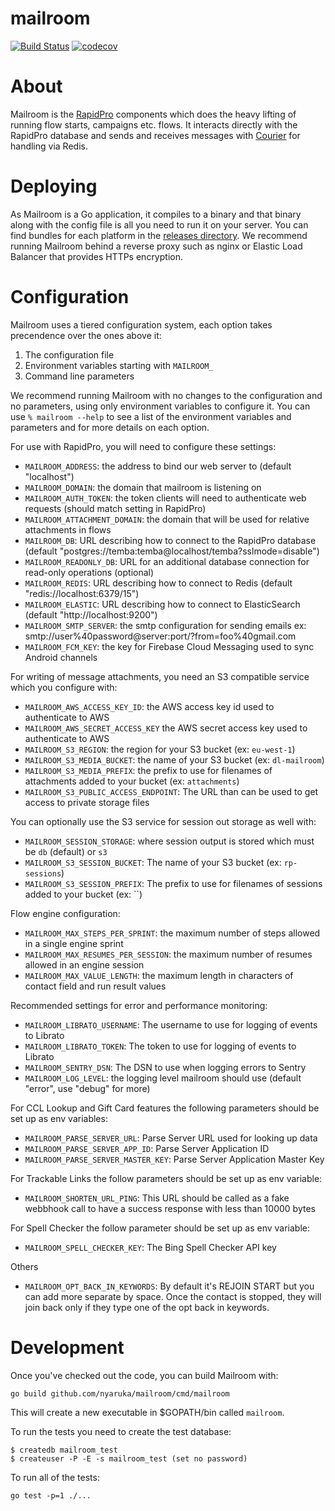 # mailroom

[![Build Status](https://github.com/nyaruka/mailroom/workflows/CI/badge.svg)](https://github.com/nyaruka/mailroom/actions?query=workflow%3ACI)
[![codecov](https://codecov.io/gh/nyaruka/mailroom/branch/main/graph/badge.svg)](https://codecov.io/gh/nyaruka/mailroom)

# About

Mailroom is the [RapidPro](https://github.com/rapidpro/rapidpro) components which does the heavy lifting of running flow starts, campaigns etc.
flows. It interacts directly with the RapidPro database and sends and receives messages with [Courier](https://github.com/nyaruka/courier) for handling via Redis.

# Deploying

As Mailroom is a Go application, it compiles to a binary and that binary along with the config file is all
you need to run it on your server. You can find bundles for each platform in the
[releases directory](https://github.com/nyaruka/mailroom/releases). We recommend running Mailroom
behind a reverse proxy such as nginx or Elastic Load Balancer that provides HTTPs encryption.

# Configuration

Mailroom uses a tiered configuration system, each option takes precendence over the ones above it:

1.  The configuration file
2.  Environment variables starting with `MAILROOM_`
3.  Command line parameters

We recommend running Mailroom with no changes to the configuration and no parameters, using only
environment variables to configure it. You can use `% mailroom --help` to see a list of the
environment variables and parameters and for more details on each option.

For use with RapidPro, you will need to configure these settings:

- `MAILROOM_ADDRESS`: the address to bind our web server to (default "localhost")
- `MAILROOM_DOMAIN`: the domain that mailroom is listening on
- `MAILROOM_AUTH_TOKEN`: the token clients will need to authenticate web requests (should match setting in RapidPro)
- `MAILROOM_ATTACHMENT_DOMAIN`: the domain that will be used for relative attachments in flows
- `MAILROOM_DB`: URL describing how to connect to the RapidPro database (default "postgres://temba:temba@localhost/temba?sslmode=disable")
- `MAILROOM_READONLY_DB`: URL for an additional database connection for read-only operations (optional)
- `MAILROOM_REDIS`: URL describing how to connect to Redis (default "redis://localhost:6379/15")
- `MAILROOM_ELASTIC`: URL describing how to connect to ElasticSearch (default "http://localhost:9200")
- `MAILROOM_SMTP_SERVER`: the smtp configuration for sending emails ex: smtp://user%40password@server:port/?from=foo%40gmail.com
- `MAILROOM_FCM_KEY`: the key for Firebase Cloud Messaging used to sync Android channels

For writing of message attachments, you need an S3 compatible service which you configure with:

- `MAILROOM_AWS_ACCESS_KEY_ID`: the AWS access key id used to authenticate to AWS
- `MAILROOM_AWS_SECRET_ACCESS_KEY` the AWS secret access key used to authenticate to AWS
- `MAILROOM_S3_REGION`: the region for your S3 bucket (ex: `eu-west-1`)
- `MAILROOM_S3_MEDIA_BUCKET`: the name of your S3 bucket (ex: `dl-mailroom`)
- `MAILROOM_S3_MEDIA_PREFIX`: the prefix to use for filenames of attachments added to your bucket (ex: `attachments`)
- `MAILROOM_S3_PUBLIC_ACCESS_ENDPOINT`: The URL than can be used to get access to private storage files


You can optionally use the S3 service for session out storage as well with:

- `MAILROOM_SESSION_STORAGE`: where session output is stored which must be `db` (default) or `s3`
- `MAILROOM_S3_SESSION_BUCKET`: The name of your S3 bucket (ex: `rp-sessions`)
- `MAILROOM_S3_SESSION_PREFIX`: The prefix to use for filenames of sessions added to your bucket (ex: ``)

Flow engine configuration:

- `MAILROOM_MAX_STEPS_PER_SPRINT`: the maximum number of steps allowed in a single engine sprint
- `MAILROOM_MAX_RESUMES_PER_SESSION`: the maximum number of resumes allowed in an engine session
- `MAILROOM_MAX_VALUE_LENGTH`: the maximum length in characters of contact field and run result values

Recommended settings for error and performance monitoring:

- `MAILROOM_LIBRATO_USERNAME`: The username to use for logging of events to Librato
- `MAILROOM_LIBRATO_TOKEN`: The token to use for logging of events to Librato
- `MAILROOM_SENTRY_DSN`: The DSN to use when logging errors to Sentry
- `MAILROOM_LOG_LEVEL`: the logging level mailroom should use (default "error", use "debug" for more)
 
For CCL Lookup and Gift Card features the following parameters should be set up as env variables:
- `MAILROOM_PARSE_SERVER_URL`: Parse Server URL used for looking up data
- `MAILROOM_PARSE_SERVER_APP_ID`: Parse Server Application ID
- `MAILROOM_PARSE_SERVER_MASTER_KEY`: Parse Server Application Master Key
 
For Trackable Links the follow parameters should be set up as env variable:
- `MAILROOM_SHORTEN_URL_PING`: This URL should be called as a fake webbhook call to have a success response with less than 10000 bytes
 
For Spell Checker the follow parameter should be set up as env variable:
- `MAILROOM_SPELL_CHECKER_KEY`: The Bing Spell Checker API key

Others
- `MAILROOM_OPT_BACK_IN_KEYWORDS`: By default it's REJOIN START but you can add more separate by space. Once the contact is stopped, they will join back only if they type one of the opt back in keywords.

# Development

Once you've checked out the code, you can build Mailroom with:

```
go build github.com/nyaruka/mailroom/cmd/mailroom
```

This will create a new executable in $GOPATH/bin called `mailroom`.

To run the tests you need to create the test database:

```
$ createdb mailroom_test
$ createuser -P -E -s mailroom_test (set no password)
```

To run all of the tests:

```
go test -p=1 ./...
```
